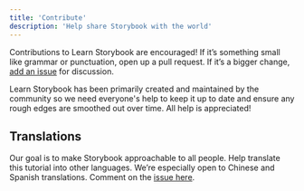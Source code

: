 ```yaml
---
title: 'Contribute'
description: 'Help share Storybook with the world'
---
```


Contributions to Learn Storybook are encouraged! If it’s something small like grammar or punctuation, open up a pull request. If it’s a bigger change, [add an issue](https://github.com/chromaui/learnstorybook.com/issues) for discussion.

Learn Storybook has been primarily created and maintained by the community so we need everyone's help to keep it up to date and ensure any rough edges are smoothed out over time. All help is appreciated!

## Translations

Our goal is to make Storybook approachable to all people. Help translate this tutorial into other languages. We’re especially open to Chinese and Spanish translations. Comment on the [issue here](https://github.com/chromaui/learnstorybook.com/issues/3).
